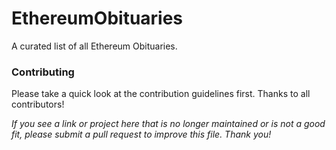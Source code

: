 # EthereumObituaries
A curated list of all Ethereum Obituaries.

### Contributing
Please take a quick look at the contribution guidelines first. Thanks to all contributors! 

*If you see a link or project here that is no longer maintained or is not a good fit, please submit a pull request to improve this file. Thank you!*
